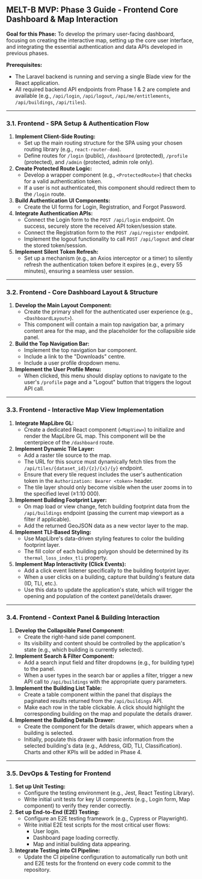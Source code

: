 ## **MELT-B MVP: Phase 3 Guide - Frontend Core Dashboard & Map Interaction**

**Goal for this Phase:** To develop the primary user-facing dashboard, focusing on creating the interactive map, setting up the core user interface, and integrating the essential authentication and data APIs developed in previous phases.

**Prerequisites:**
*   The Laravel backend is running and serving a single Blade view for the React application.
*   All required backend API endpoints from Phase 1 & 2 are complete and available (e.g., `/api/login`, `/api/logout`, `/api/me/entitlements`, `/api/buildings`, `/api/tiles`).

---

### **3.1. Frontend - SPA Setup & Authentication Flow**

1.  **Implement Client-Side Routing:**
    *   Set up the main routing structure for the SPA using your chosen routing library (e.g., `react-router-dom`).
    *   Define routes for `/login` (public), `/dashboard` (protected), `/profile` (protected), and `/admin` (protected, admin role only).
2.  **Create Protected Route Logic:**
    *   Develop a wrapper component (e.g., `<ProtectedRoute>`) that checks for a valid authentication token.
    *   If a user is not authenticated, this component should redirect them to the `/login` route.
3.  **Build Authentication UI Components:**
    *   Create the UI forms for Login, Registration, and Forgot Password.
4.  **Integrate Authentication APIs:**
    *   Connect the Login form to the `POST /api/login` endpoint. On success, securely store the received API token/session state.
    *   Connect the Registration form to the `POST /api/register` endpoint.
    *   Implement the logout functionality to call `POST /api/logout` and clear the stored token/session.
5.  **Implement Silent Token Refresh:**
    *   Set up a mechanism (e.g., an Axios interceptor or a timer) to silently refresh the authentication token before it expires (e.g., every 55 minutes), ensuring a seamless user session.

---

### **3.2. Frontend - Core Dashboard Layout & Structure**

1.  **Develop the Main Layout Component:**
    *   Create the primary shell for the authenticated user experience (e.g., `<DashboardLayout>`).
    *   This component will contain a main top navigation bar, a primary content area for the map, and the placeholder for the collapsible side panel.
2.  **Build the Top Navigation Bar:**
    *   Implement the top navigation bar component.
    *   Include a link to the "Downloads" centre.
    *   Include a user profile dropdown menu.
3.  **Implement the User Profile Menu:**
    *   When clicked, this menu should display options to navigate to the user's `/profile` page and a "Logout" button that triggers the logout API call.

---

### **3.3. Frontend - Interactive Map View Implementation**

1.  **Integrate MapLibre GL:**
    *   Create a dedicated React component (`<MapView>`) to initialize and render the MapLibre GL map. This component will be the centerpiece of the `/dashboard` route.
2.  **Implement Dynamic Tile Layer:**
    *   Add a raster tile source to the map.
    *   The URL for this source must dynamically fetch tiles from the `/api/tiles/{dataset_id}/{z}/{x}/{y}` endpoint.
    *   Ensure that every tile request includes the user's authentication token in the `Authorization: Bearer <token>` header.
    *   The tile layer should only become visible when the user zooms in to the specified level (≥1:10 000).
3.  **Implement Building Footprint Layer:**
    *   On map load or view change, fetch building footprint data from the `/api/buildings` endpoint (passing the current map viewport as a filter if applicable).
    *   Add the returned GeoJSON data as a new vector layer to the map.
4.  **Implement TLI-Based Styling:**
    *   Use MapLibre's data-driven styling features to color the building footprint layer.
    *   The fill color of each building polygon should be determined by its `thermal_loss_index_tli` property.
5.  **Implement Map Interactivity (Click Events):**
    *   Add a click event listener specifically to the building footprint layer.
    *   When a user clicks on a building, capture that building's feature data (ID, TLI, etc.).
    *   Use this data to update the application's state, which will trigger the opening and population of the context panel/details drawer.

---

### **3.4. Frontend - Context Panel & Building Interaction**

1.  **Develop the Collapsible Panel Component:**
    *   Create the right-hand side panel component.
    *   Its visibility and content should be controlled by the application's state (e.g., which building is currently selected).
2.  **Implement Search & Filter Component:**
    *   Add a search input field and filter dropdowns (e.g., for building type) to the panel.
    *   When a user types in the search bar or applies a filter, trigger a new API call to `/api/buildings` with the appropriate query parameters.
3.  **Implement the Building List Table:**
    *   Create a table component within the panel that displays the paginated results returned from the `/api/buildings` API.
    *   Make each row in the table clickable. A click should highlight the corresponding building on the map and populate the details drawer.
4.  **Implement the Building Details Drawer:**
    *   Create the component for the details drawer, which appears when a building is selected.
    *   Initially, populate this drawer with basic information from the selected building's data (e.g., Address, GID, TLI, Classification). Charts and other KPIs will be added in Phase 4.

---

### **3.5. DevOps & Testing for Frontend**

1.  **Set up Unit Testing:**
    *   Configure the testing environment (e.g., Jest, React Testing Library).
    *   Write initial unit tests for key UI components (e.g., Login form, Map component) to verify they render correctly.
2.  **Set up End-to-End (E2E) Testing:**
    *   Configure an E2E testing framework (e.g., Cypress or Playwright).
    *   Write initial E2E test scripts for the most critical user flows:
        *   User login.
        *   Dashboard page loading correctly.
        *   Map and initial building data appearing.
3.  **Integrate Testing into CI Pipeline:**
    *   Update the CI pipeline configuration to automatically run both unit and E2E tests for the frontend on every code commit to the repository.